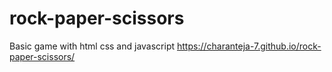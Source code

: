 # rock-paper-scissors
Basic game with html css and javascript 
https://charanteja-7.github.io/rock-paper-scissors/
